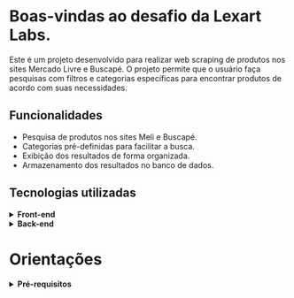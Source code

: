 # Boas-vindas ao desafio da Lexart Labs.

Este é um projeto desenvolvido para realizar web scraping de produtos nos sites Mercado Livre e Buscapé. O projeto permite que o usuário faça pesquisas com filtros e categorias específicas para encontrar produtos de acordo com suas necessidades.


## Funcionalidades
  * Pesquisa de produtos nos sites Meli e Buscapé.
  * Categorias pré-definidas para facilitar a busca.
  * Exibição dos resultados de forma organizada.
  * Armazenamento dos resultados no banco de dados.

## Tecnologias utilizadas

<details>
  <summary><strong>Front-end</strong></summary>

  * React
  * Javascript
  * Axios
  * Material UI


  <br>
</details>

<details>
  <summary><strong>Back-end</strong></summary>

  * NodeJS
  * Express
  * MongoDB
  * Mongoose
  * Axios
  * Cheerio

  

  <br>
</details>

# Orientações

<details>
  <summary><strong>Pré-requisitos</strong></summary>

  * NodeJS e NPM instalados
MongoDB instalado e rodando localmente ou em um servidor remoto



<details>
  <summary><strong>Como usar</strong></summary>

1. Clone o repositório em sua máquina
2. Abra o terminal e acesse a pasta do projeto
3. Acesse a pasta app/backend e instale as dependências do backend com o comando npm install
4. Ainda na pasta app/backend execute o comando npm run dev 
4. Acesse a pasta app/frontend e instale as dependências do frontend com o comando npm install
5. Ainda na pasta app/frontend execute o comando npm start 
6. Abra o seu navegador da web e vá para http://localhost:3000.

<details>
<summary><strong>Utilizando</strong></summary>
Ao acessar o frontend, o usuário irá se deparar com uma página de busca, onde poderá digitar o nome do produto que deseja pesquisar. Ao clicar em "Pesquisar", o frontend irá enviar uma requisição para o backend, que irá buscar as informações sobre o produto no Mercado Livre e no Buscapé.

Os resultados da busca serão exibidos ao usuário em uma lista, contendo informações como o nome do produto, preço e imagem. O usuário poderá clicar em um dos itens da lista e será redirecionado para o mercado real escolhido e conseguirá ver mais informações sobre o produto ou comprá-lo.



